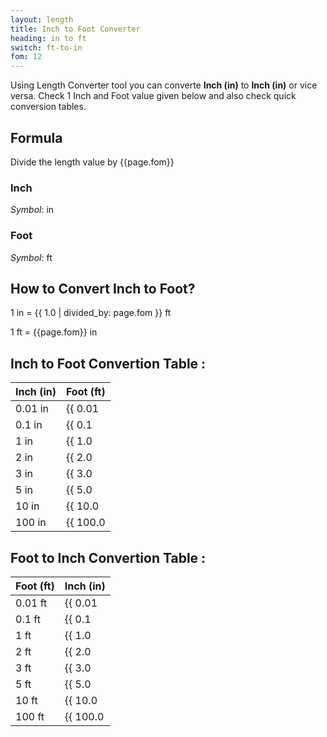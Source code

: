 ```yaml
---
layout: length
title: Inch to Foot Converter
heading: in to ft
switch: ft-to-in
fom: 12
---
```


Using Length Converter tool you can converte **Inch (in)** to **Inch (in)** or vice versa. Check 1 Inch and Foot value given below and also check quick conversion tables.

## Formula
Divide the length value by {{page.fom}}

### Inch
*Symbol*: in

### Foot
*Symbol*: ft

## How to Convert Inch to Foot?
1 in = {{ 1.0 | divided_by: page.fom }} ft

1 ft = {{page.fom}} in

## Inch to Foot Convertion Table :

| Inch (in) | Foot (ft) |
| ---- | ---- |
| 0.01 in | {{ 0.01 | divided_by: page.fom | round: 12 }} ft |
| 0.1 in | {{ 0.1 | divided_by: page.fom | round: 12 }} ft |
| 1 in | {{ 1.0 | divided_by: page.fom | round: 12 }} ft |
| 2 in | {{ 2.0 | divided_by: page.fom | round: 12 }} ft |
| 3 in | {{ 3.0 | divided_by: page.fom | round: 12 }} ft |
| 5 in | {{ 5.0 | divided_by: page.fom | round: 12 }} ft |
| 10 in | {{ 10.0 | divided_by: page.fom | round: 12 }} ft |
| 100 in | {{ 100.0 | divided_by: page.fom | round: 12 }} ft |

## Foot to Inch Convertion Table :

| Foot (ft) | Inch (in) |
| ---- | ---- |
| 0.01 ft | {{ 0.01 | times: page.fom | round: 12 }} in |
| 0.1 ft | {{ 0.1 | times: page.fom | round: 12 }} in |
| 1 ft | {{ 1.0 | times: page.fom | round: 12 }} in |
| 2 ft | {{ 2.0 | times: page.fom | round: 12 }} in |
| 3 ft | {{ 3.0 | times: page.fom | round: 12 }} in |
| 5 ft | {{ 5.0 | times: page.fom | round: 12 }} in |
| 10 ft | {{ 10.0 | times: page.fom | round: 12 }} in |
| 100 ft | {{ 100.0 | times: page.fom | round: 12 }} in |

<script>
selectInput[4].selected = true
selectOutput[5].selected = true
</script>
